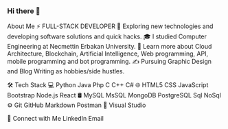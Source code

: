 ### Hi there 👋

About Me
⚡   FULL-STACK DEVELOPER
🤔   Exploring new technologies and developing software solutions and quick hacks.
🎓   I studied Computer Engineering at Necmettin Erbakan University.
🌱   Learn more about Cloud Architecture, Blockchain, Artificial Intelligence, Web programming, API, mobile programming and bot programming.
✍️   Pursuing Graphic Design and Blog Writing as hobbies/side hustles.

🛠  Tech Stack
💻   Python Java Php C C++ C# 
🌐   HTML5 CSS JavaScript Bootstrap Node.js React
🛢    MySQL MsSQL MongoDB PostgreSQL Sql NoSql
⚙️   Git GitHub Markdown Postman
🔧   Visual Studio 

💬 Connect with Me
LinkedIn Email

<!--
**TkN42/TkN42** is a ✨ _special_ ✨ repository because its `README.md` (this file) appears on your GitHub profile.

Here are some ideas to get you started:

- 🔭 I’m currently working on ...
- 🌱 I’m currently learning ...
- 👯 I’m looking to collaborate on ...
- 🤔 I’m looking for help with ...
- 💬 Ask me about ...
- 📫 How to reach me: ...
- 😄 Pronouns: ...
- ⚡ Fun fact: ...
-->
